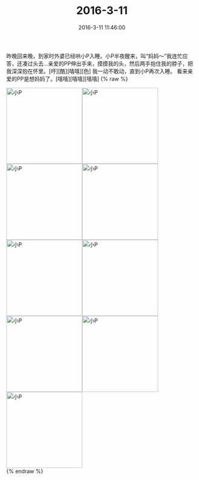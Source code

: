 ﻿---
title: "2016-3-11"
date: 2016-3-11 11:46:00
tags: 文字
categories: 妈妈
---
昨晚回来晚，到家时外婆已经哄小P入睡。小P半夜醒来，叫“妈妈～”我连忙应答，还凑过头去…亲爱的PP伸出手来，摸摸我的头，然后两手抱住我的脖子，把我深深抱在怀里。[哼][酷][嘻嘻][色]
我一动不敢动，直到小P再次入睡。
看来亲爱的PP是想妈妈了。[嘻嘻][嘻嘻][嘻嘻]
{% raw %}
<div style="width:500 px">
<div style="float:left; width:100 px"><img src="/images/微信图片_20171012140132.jpg" width="200" alt="小P"></div>
<div style="float:left; width:100 px"><img src="/images/微信图片_20171012140141.jpg" width="200" alt="小P"></div>
<div style="float:left; width:100 px"><img src="/images/微信图片_20171012140149.jpg" width="200" alt="小P"></div>
<div style="float:left; width:100 px"><img src="/images/微信图片_20171012140157.jpg" width="200" alt="小P"></div>
<div style="float:left; width:100 px"><img src="/images/微信图片_20171012140205.jpg" width="200" alt="小P"></div>
<div style="float:left; width:100 px"><img src="/images/微信图片_20171012140212.jpg" width="200" alt="小P"></div>
<div style="float:left; width:100 px"><img src="/images/微信图片_20171012140219.jpg" width="200" alt="小P"></div>
<div style="float:left; width:100 px"><img src="/images/微信图片_20171012140227.jpg" width="200" alt="小P"></div>
<div style="float:left; width:100 px"><img src="/images/微信图片_20171012140235.jpg" width="200" alt="小P"></div>
<div style="clear:both"></div>
</div>
{% endraw %}